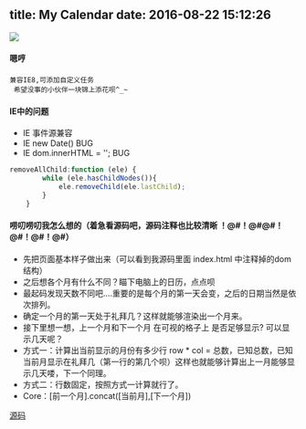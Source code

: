 title: My Calendar
date: 2016-08-22 15:12:26
---

![](https://raw.githubusercontent.com/haner199401/haner.blog/master/images/my-calendar.gif)
<!--more-->

#### 嗯哼
    兼容IE8,可添加自定义任务
     希望没事的小伙伴一块锦上添花呗^_~


#### IE中的问题
* IE 事件源兼容
* IE new Date() BUG
* IE dom.innerHTML = ''; BUG
```js
removeAllChild:function (ele) {
        while (ele.hasChildNodes()){
            ele.removeChild(ele.lastChild);
        }
    }
```

#### 唠叨唠叨我怎么想的（着急看源码吧，源码注释也比较清晰 ！@#！@#@#！@#！@#！@#）
* 先把页面基本样子做出来（可以看到我源码里面 index.html 中注释掉的dom结构）
* 之后想各个月有什么不同？瞄下电脑上的日历，点点呗
* 最起码发现天数不同吧....重要的是每个月的第一天会变，之后的日期当然是依次排列。
* 确定一个月的第一天处于礼拜几？这样就能够渲染出一个月来。
* 接下里想一想，上一个月和下一个月 在可视的格子上 是否足够显示? 可以显示几天呢？
* 方式一：计算出当前显示的月份有多少行 row * col = 总数，已知总数，已知当前月显示在礼拜几（第一行的第几个呗）这样也就能够计算出上一月能够显示几天喽，下一个同理。
* 方式二：行数固定，按照方式一计算就行了。
* Core：[前一个月].concat([当前月],[下一个月]) 

[源码](https://github.com/haner199401/calendar)